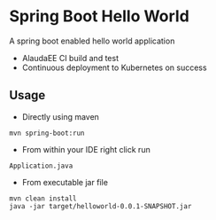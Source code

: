 # Spring Boot Hello World

A spring boot enabled hello world application

- AlaudaEE CI build and test
- Continuous deployment to Kubernetes on success

## Usage

- Directly using maven
```
mvn spring-boot:run
```

- From within your IDE right click run 
```
Application.java
```

- From executable jar file
```
mvn clean install
java -jar target/helloworld-0.0.1-SNAPSHOT.jar
```



